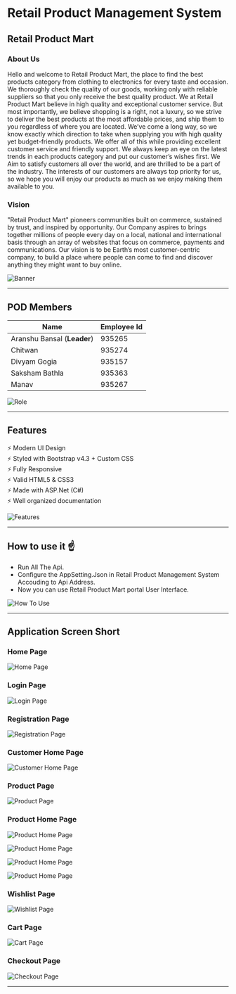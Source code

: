 # Retail Product Management System

## Retail Product Mart

### About Us
Hello and welcome to Retail Product Mart, the place to find the best products category from clothing to electronics for every taste and occasion.
We thoroughly check the quality of our goods, working only with reliable suppliers so that you only receive the best quality product.
We at Retail Product Mart believe in high quality and exceptional customer service. 
But most importantly, we believe shopping is a right, not a luxury, so we strive to deliver the best products at the most affordable prices, 
and ship them to you regardless of where you are located.
We’ve come a long way, so we know exactly which direction to take when supplying you with high quality yet budget-friendly products. We offer all of this while providing excellent customer service and friendly support.
We always keep an eye on the latest trends in each products category and put our customer’s wishes first. 
We Aim to satisfy customers all over the world, and are thrilled to be a part of the industry.
The interests of our customers are always top priority for us, so we hope you will enjoy our products as much as we enjoy making them available to you.

### Vision
"Retail Product Mart" pioneers communities built on commerce, sustained by trust, and inspired by opportunity. Our Company aspires to brings together millions of people every day on a local, national and international basis through an array of websites that focus on commerce, payments and communications.
Our vision is to be Earth’s most customer-centric company, to build a place where people can come to find and discover anything they might want to buy online.

![Banner](https://github.com/Aranshu/CSharp-Retail-Product-Mart/blob/master/Images/Product%20Banner.png?raw=true)


---

## POD Members

|Name|Employee Id
|---|---|
|Aranshu Bansal (**Leader**)|935265
|Chitwan |935274
|Divyam Gogia |935157
|Saksham Bathla |935363
|Manav |935267

![Role](https://github.com/Aranshu/CSharp-Retail-Product-Mart/blob/master/Images/Role.png?raw=true)


---

## Features

⚡️ Modern UI Design\
⚡️ Styled with Bootstrap v4.3 + Custom CSS\
⚡️ Fully Responsive\
⚡️ Valid HTML5 & CSS3\
⚡ Made with ASP.Net (C#)\
⚡️ Well organized documentation

![Features](https://github.com/Aranshu/CSharp-Retail-Product-Mart/blob/master/Images/Features.png?raw=true)


---

## How to use it ☝️

- Run All The Api.
- Configure the AppSetting.Json in Retail Product Management System Accouding to Api Address.
- Now you can use Retail Product Mart portal User Interface.

![How To Use](https://github.com/Aranshu/CSharp-Retail-Product-Mart/blob/master/Images/HowToUse.jpg?raw=true)


---

## Application Screen Short

### Home Page
![Home Page](https://github.com/Aranshu/CSharp-Retail-Product-Mart/blob/master/Images/Home%20Page.PNG?raw=true)

### Login Page
![Login Page](https://github.com/Aranshu/CSharp-Retail-Product-Mart/blob/master/Images/Login%20Page.PNG?raw=true)

### Registration Page
![Registration Page](https://github.com/Aranshu/CSharp-Retail-Product-Mart/blob/master/Images/Registration%20Page.PNG?raw=true)

### Customer Home Page
![Customer Home Page](https://github.com/Aranshu/CSharp-Retail-Product-Mart/blob/master/Images/Customer%20Home%20Page.PNG?raw=true)

### Product Page
![Product Page](https://github.com/Aranshu/CSharp-Retail-Product-Mart/blob/master/Images/Product%20Page.PNG?raw=true)

### Product Home Page
![Product Home Page](https://github.com/Aranshu/CSharp-Retail-Product-Mart/blob/master/Images/Product%20Home%20Page%201.PNG?raw=true)

![Product Home Page](https://github.com/Aranshu/CSharp-Retail-Product-Mart/blob/master/Images/Product%20Home%20Page%202.PNG?raw=true)

![Product Home Page](https://github.com/Aranshu/CSharp-Retail-Product-Mart/blob/master/Images/Product%20Home%20Page%203.PNG?raw=true)

![Product Home Page](https://github.com/Aranshu/CSharp-Retail-Product-Mart/blob/master/Images/Product%20Home%20Page%204.PNG?raw=true)

### Wishlist Page
![Wishlist Page](https://github.com/Aranshu/CSharp-Retail-Product-Mart/blob/master/Images/Wishlist%20Page.PNG?raw=true)

### Cart Page
![Cart Page](https://github.com/Aranshu/CSharp-Retail-Product-Mart/blob/master/Images/Cart%20Page.PNG?raw=true)

### Checkout Page
![Checkout Page](https://github.com/Aranshu/CSharp-Retail-Product-Mart/blob/master/Images/Checkout%20Page.PNG?raw=true)


---

